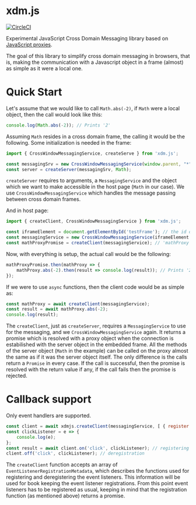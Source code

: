 # xdm.js
[![CircleCI](https://circleci.com/gh/Katona/xdm.js.svg?style=shield&circle-token=4fe7750d41525e10efd25cf28e42b5b07c8230f9)](https://circleci.com/gh/Katona/xdm.js)

Experimental JavaScript Cross Domain Messaging library based on [JavaScript proxies](https://developer.mozilla.org/en-US/docs/Web/JavaScript/Reference/Global_Objects/Proxy).

The goal of this library to simplify cross domain messaging in browsers, that is, making the communication with a Javascript object in a frame (almost) as simple as it were a local one.

# Quick Start
Let's assume that we would like to call `Math.abs(-2)`, if `Math` were a local object, then the call would look like this:

```javascript
console.log(Math.abs(-2)); // Prints '2'
```

Assuming `Math` resides in a cross domain frame, the calling it would be the following. Some initialization is needed in the frame:
```javascript
import { CrossWindowMessagingService, createServe } from 'xdm.js';

const messagingSrv = new CrossWindowMessagingService(window.parent, "*");
const server = createServer(messagingSrv, Math);
```
`createServer` requires to arguments, a `MessagingService` and the object which we want to make accessible in the host page (`Math` in our
case). We use `CrossWindowMessagingService` which handles the message passing between cross domain frames.

And in host page:
```javascript
import { createClient, CrossWindowMessagingService } from 'xdm.js';

const iframeElement = document.getElementById('testFrame'); // the id of the frame containing the `Math` object to be called
const messagingService = new CrossWindowMessagingService(iframeElement.contentWindow, "*");
const mathProxyPromise = createClient(messagingService); // 'mathProxy' is a promise which resolves with the proxy of 'Math'

```
Now, with everything is setup, the actual call would be the following:
```javascript
mathProxyPromise.then(mathProxy => {
    mathProxy.abs(-2).then(result => console.log(result)); // Prints '2'
});
```

If we were to use `async` functions, then the client code would be as simple as:
```javascript
const mathProxy = await createClient(messagingService);
const result = await mathProxy.abs(-2);
console.log(result);
```

The `createClient`, just as `createServer`, requires a `MessagingService` to use for the messaging, and we `CrossWindowMessagingService` again. It returns a promise which is resolved with a proxy object when the connection is estabilished with the server object in the embedded frame. All the methods of the server object (`Math` in the example) can be called on the proxy almost the same as if it was the server object itself. The only difference is the calls return a `Promise` in every case. If the call is successful, then the promise is resolved with the return value if any, if the call fails then the promise is rejected.

# Callback support

Only event handlers are supported.

```javascript
const client = await xdmjs.createClient(messagingService, [ { register: 'on', deregister: 'off' } ]);
const clickListener = e => {
    console.log(e);
};
const result = await client.on('click', clickListener); // registering the listener
client.off('click', clickListener); // deregistration
```

The `createClient` function accepts an array of `EventListenerRegistrationMetadata`, which describes the functions used for registering and
deregistering the event listeners. This information will be used for book keeping the event listener registrations. From this point event listeners has to be registered as usual, keeping in mind that the registration function (as mentioned above) returns a promise.